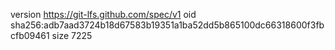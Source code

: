 version https://git-lfs.github.com/spec/v1
oid sha256:adb7aad3724b18d67583b19351a1ba52dd5b865100dc66318600f3fbcfb09461
size 7225
